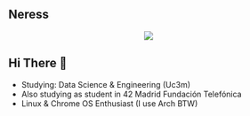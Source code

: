 ## Neress

<p align="center">
  <a href="https://static.zerochan.net/Miyamura.Izumi.full.3371268.jpg">
    <img src="https://github.com/Neress-dono/pictures.git/Miyamura.Izumi.full.3371268.png">
  </a>
</p>

## Hi There 👋

* Studying: Data Science & Engineering (Uc3m)
* Also studying as student in 42 Madrid Fundación Telefónica
* Linux & Chrome OS Enthusiast (I use Arch BTW)
<!--
**Neress-dono/Neress-dono** is a ✨ _special_ ✨ repository because its `README.md` (this file) appears on your GitHub profile.

Here are some ideas to get you started:

- 🔭 I’m currently working on ...
- 🌱 I’m currently learning ...
- 👯 I’m looking to collaborate on ...
- 🤔 I’m looking for help with ...
- 💬 Ask me about ...
- 📫 How to reach me: ...
- 😄 Pronouns: ...
- ⚡ Fun fact: ...
-->
